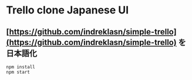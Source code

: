 # Trello clone Japanese UI

## [https://github.com/indreklasn/simple-trello](https://github.com/indreklasn/simple-trello) を日本語化

~~~
npm install
npm start
~~~